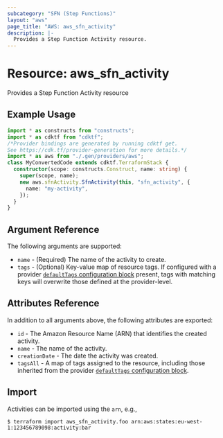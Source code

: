 ```yaml
---
subcategory: "SFN (Step Functions)"
layout: "aws"
page_title: "AWS: aws_sfn_activity"
description: |-
  Provides a Step Function Activity resource.
---
```


# Resource: aws_sfn_activity

Provides a Step Function Activity resource

## Example Usage

```typescript
import * as constructs from "constructs";
import * as cdktf from "cdktf";
/*Provider bindings are generated by running cdktf get.
See https://cdk.tf/provider-generation for more details.*/
import * as aws from "./.gen/providers/aws";
class MyConvertedCode extends cdktf.TerraformStack {
  constructor(scope: constructs.Construct, name: string) {
    super(scope, name);
    new aws.sfnActivity.SfnActivity(this, "sfn_activity", {
      name: "my-activity",
    });
  }
}

```

## Argument Reference

The following arguments are supported:

* `name` - (Required) The name of the activity to create.
* `tags` - (Optional) Key-value map of resource tags. If configured with a provider [`defaultTags` configuration block](https://registry.terraform.io/providers/hashicorp/aws/latest/docs#default_tags-configuration-block) present, tags with matching keys will overwrite those defined at the provider-level.

## Attributes Reference

In addition to all arguments above, the following attributes are exported:

* `id` - The Amazon Resource Name (ARN) that identifies the created activity.
* `name` - The name of the activity.
* `creationDate` - The date the activity was created.
* `tagsAll` - A map of tags assigned to the resource, including those inherited from the provider [`defaultTags` configuration block](https://registry.terraform.io/providers/hashicorp/aws/latest/docs#default_tags-configuration-block).

## Import

Activities can be imported using the `arn`, e.g.,

```
$ terraform import aws_sfn_activity.foo arn:aws:states:eu-west-1:123456789098:activity:bar
```

<!-- cache-key: cdktf-0.17.0-pre.15 input-155452f62e31b80829800eb641221eaecaf249227b339f2032ec19ce06ff8b0e -->